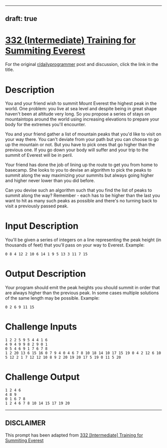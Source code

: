 ---
draft: true
----

# [332 (Intermediate) Training for Summiting Everest](https://www.reddit.com/r/dailyprogrammer/comments/71gbqj/20170920_challenge_332_intermediate_training_for/)

For the original [r/dailyprogrammer](https://www.reddit.com/r/dailyprogrammer/) post and discussion, click the link in the title.

# Description
You and your friend wish to summit Mount Everest the highest peak in the world. One problem: you live at sea level and despite being in great shape haven't been at altitude very long. So you propose a series of stays on mountaintops around the world using increasing elevations to prepare your body for the extremes you'll encounter. 

You and your friend gather a list of mountain peaks that you'd like to visit on your way there. You can't deviate from your path but you can choose to go up the mountain or not. But you have to pick ones that go higher than the previous one. If you go down your body will suffer and your trip to the summit of Everest will be in peril.

Your friend has done the job of lining up the route to get you from home to basecamp. She looks to you to devise an algorithm to pick the peaks to summit along the way maximizing your summits but always going higher and higher never lower than you did before. 

Can you devise such an algorithm such that you find the list of peaks to summit along the way? Remember - each has to be higher than the last you want to hit as many such peaks as possible and there's no turning back to visit a previously passed peak.

# Input Description
You'll be given a series of integers on a line representing the peak height (in thousands of feet) that you'll pass on your way to Everest. Example:


```
0 8 4 12 2 10 6 14 1 9 5 13 3 11 7 15
```
# Output Description
Your program should emit the peak heights you should summit in order that are always higher than the previous peak. In some cases multiple solutions of the same length may be possible. Example:


```
0 2 6 9 11 15
```
# Challenge Inputs

```
1 2 2 5 9 5 4 4 1 6
4 9 4 9 9 8 2 9 0 1
0 5 4 6 9 1 7 6 7 8
1 2 20 13 6 15 16 0 7 9 4 0 4 6 7 8 10 18 14 10 17 15 19 0 4 2 12 6 10 5 12 2 1 7 12 12 10 8 9 2 20 19 20 17 5 19 0 11 5 20
```
# Challenge Output

```
1 2 4 6
4 8 9
0 1 6 7 8
1 2 4 6 7 8 10 14 15 17 19 20
```

----
## **DISCLAIMER**
This prompt has been adapted from [332 [Intermediate] Training for Summiting Everest](https://www.reddit.com/r/dailyprogrammer/comments/71gbqj/20170920_challenge_332_intermediate_training_for/
)
